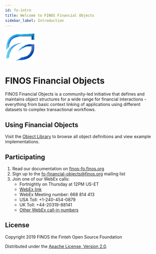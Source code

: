 ```yaml
---
id: fo-intro
title: Welcome to FINOS Financial Objects
sidebar_label: Introduction
---
```

![FO](/img/fo-logo-white.gif)

# FINOS Financial Objects
FINOS Financial Objects is a community-led initiative that defines and maintains object structures for a wide range for financial interactions - everything from basic context linking of applications using different datasets to complex transactional workflows.

## Using Financial Objects
Visit the [Object Library](https://fo.finos.org/docs/fo-library) to browse all object definitions and view example implementations.

## Participating
1. Read our documentation on [finos-fo.finos.org](finos-fo.finos.org)
2. Sign up to the [fo-financial-objects@finos.org](mailto:fo-financial-objects@finos.org) mailing list
3. Join one of our WebEx calls:
    - Fortnightly on Thursday at 12PM US-ET
    - [WebEx link](https://finos.webex.com/finos/j.php?MTID=mb412cf99b3a697e8c87e339236f83fbf)
    - WebEx Meeting number: 668 814 413
    - USA Toll: +1-240-454-0879
    - UK Toll: +44-20319-88141
    - [Other WebEx call-in numbers](https://finos.webex.com/finos/globalcallin.php?serviceType=MC&ED=576194812&tollFree=0)

## License
Copyright 2019 FINOS the Finteh Open Source Foundation

Distributed under the [Apache License, Version 2.0](http://www.apache.org/licenses/LICENSE-2.0).